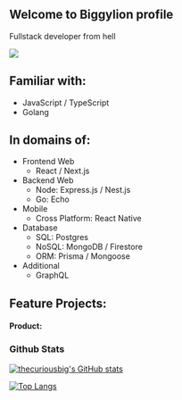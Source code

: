 ## Welcome to Biggylion profile
Fullstack developer from hell

[<img src="https://s3.getstickerpack.com/storage/uploads/sticker-pack/twitch-pepe-meme-gif/sticker_4.gif?26a74f4f0ef5a787894adc441abd042e" frameBorder="0" class="giphy-embed" allowFullScreen>]()
  
## Familiar with:
- JavaScript / TypeScript
- Golang

## In domains of:
- Frontend Web
  - React / Next.js
- Backend Web
  - Node: Express.js / Nest.js
  - Go: Echo
- Mobile
  - Cross Platform: React Native
- Database
  - SQL: Postgres
  - NoSQL: MongoDB / Firestore
  - ORM: Prisma / Mongoose
- Additional
  - GraphQL

## Feature Projects:
#### Product:

### Github Stats
[![thecuriousbig's GitHub stats](https://github-readme-stats.vercel.app/api?username=thecuriousbig&theme=default)](https://github.com/anuraghazra/github-readme-stats)

[![Top Langs](https://github-readme-stats.vercel.app/api/top-langs/?username=thecuriousbig&layout=compact&theme=default)](https://github.com/anuraghazra/github-readme-stats)